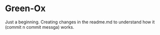 # Green-Ox
Just a beginning.
Creating changes in the readme.md to understand how it (commit n commit messga) works.
